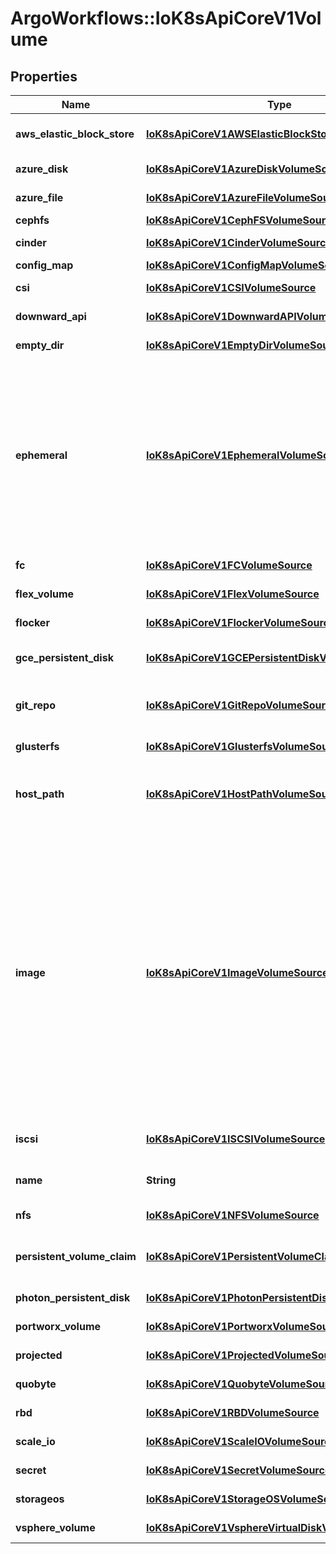 # ArgoWorkflows::IoK8sApiCoreV1Volume

## Properties
Name | Type | Description | Notes
------------ | ------------- | ------------- | -------------
**aws_elastic_block_store** | [**IoK8sApiCoreV1AWSElasticBlockStoreVolumeSource**](IoK8sApiCoreV1AWSElasticBlockStoreVolumeSource.md) | awsElasticBlockStore represents an AWS Disk resource that is attached to a kubelet&#39;s host machine and then exposed to the pod. More info: https://kubernetes.io/docs/concepts/storage/volumes#awselasticblockstore | [optional] 
**azure_disk** | [**IoK8sApiCoreV1AzureDiskVolumeSource**](IoK8sApiCoreV1AzureDiskVolumeSource.md) | azureDisk represents an Azure Data Disk mount on the host and bind mount to the pod. | [optional] 
**azure_file** | [**IoK8sApiCoreV1AzureFileVolumeSource**](IoK8sApiCoreV1AzureFileVolumeSource.md) | azureFile represents an Azure File Service mount on the host and bind mount to the pod. | [optional] 
**cephfs** | [**IoK8sApiCoreV1CephFSVolumeSource**](IoK8sApiCoreV1CephFSVolumeSource.md) | cephFS represents a Ceph FS mount on the host that shares a pod&#39;s lifetime | [optional] 
**cinder** | [**IoK8sApiCoreV1CinderVolumeSource**](IoK8sApiCoreV1CinderVolumeSource.md) | cinder represents a cinder volume attached and mounted on kubelets host machine. More info: https://examples.k8s.io/mysql-cinder-pd/README.md | [optional] 
**config_map** | [**IoK8sApiCoreV1ConfigMapVolumeSource**](IoK8sApiCoreV1ConfigMapVolumeSource.md) | configMap represents a configMap that should populate this volume | [optional] 
**csi** | [**IoK8sApiCoreV1CSIVolumeSource**](IoK8sApiCoreV1CSIVolumeSource.md) | csi (Container Storage Interface) represents ephemeral storage that is handled by certain external CSI drivers (Beta feature). | [optional] 
**downward_api** | [**IoK8sApiCoreV1DownwardAPIVolumeSource**](IoK8sApiCoreV1DownwardAPIVolumeSource.md) | downwardAPI represents downward API about the pod that should populate this volume | [optional] 
**empty_dir** | [**IoK8sApiCoreV1EmptyDirVolumeSource**](IoK8sApiCoreV1EmptyDirVolumeSource.md) | emptyDir represents a temporary directory that shares a pod&#39;s lifetime. More info: https://kubernetes.io/docs/concepts/storage/volumes#emptydir | [optional] 
**ephemeral** | [**IoK8sApiCoreV1EphemeralVolumeSource**](IoK8sApiCoreV1EphemeralVolumeSource.md) | ephemeral represents a volume that is handled by a cluster storage driver. The volume&#39;s lifecycle is tied to the pod that defines it - it will be created before the pod starts, and deleted when the pod is removed.  Use this if: a) the volume is only needed while the pod runs, b) features of normal volumes like restoring from snapshot or capacity    tracking are needed, c) the storage driver is specified through a storage class, and d) the storage driver supports dynamic volume provisioning through    a PersistentVolumeClaim (see EphemeralVolumeSource for more    information on the connection between this volume type    and PersistentVolumeClaim).  Use PersistentVolumeClaim or one of the vendor-specific APIs for volumes that persist for longer than the lifecycle of an individual pod.  Use CSI for light-weight local ephemeral volumes if the CSI driver is meant to be used that way - see the documentation of the driver for more information.  A pod can use both types of ephemeral volumes and persistent volumes at the same time. | [optional] 
**fc** | [**IoK8sApiCoreV1FCVolumeSource**](IoK8sApiCoreV1FCVolumeSource.md) | fc represents a Fibre Channel resource that is attached to a kubelet&#39;s host machine and then exposed to the pod. | [optional] 
**flex_volume** | [**IoK8sApiCoreV1FlexVolumeSource**](IoK8sApiCoreV1FlexVolumeSource.md) | flexVolume represents a generic volume resource that is provisioned/attached using an exec based plugin. | [optional] 
**flocker** | [**IoK8sApiCoreV1FlockerVolumeSource**](IoK8sApiCoreV1FlockerVolumeSource.md) | flocker represents a Flocker volume attached to a kubelet&#39;s host machine. This depends on the Flocker control service being running | [optional] 
**gce_persistent_disk** | [**IoK8sApiCoreV1GCEPersistentDiskVolumeSource**](IoK8sApiCoreV1GCEPersistentDiskVolumeSource.md) | gcePersistentDisk represents a GCE Disk resource that is attached to a kubelet&#39;s host machine and then exposed to the pod. More info: https://kubernetes.io/docs/concepts/storage/volumes#gcepersistentdisk | [optional] 
**git_repo** | [**IoK8sApiCoreV1GitRepoVolumeSource**](IoK8sApiCoreV1GitRepoVolumeSource.md) | gitRepo represents a git repository at a particular revision. DEPRECATED: GitRepo is deprecated. To provision a container with a git repo, mount an EmptyDir into an InitContainer that clones the repo using git, then mount the EmptyDir into the Pod&#39;s container. | [optional] 
**glusterfs** | [**IoK8sApiCoreV1GlusterfsVolumeSource**](IoK8sApiCoreV1GlusterfsVolumeSource.md) | glusterfs represents a Glusterfs mount on the host that shares a pod&#39;s lifetime. More info: https://examples.k8s.io/volumes/glusterfs/README.md | [optional] 
**host_path** | [**IoK8sApiCoreV1HostPathVolumeSource**](IoK8sApiCoreV1HostPathVolumeSource.md) | hostPath represents a pre-existing file or directory on the host machine that is directly exposed to the container. This is generally used for system agents or other privileged things that are allowed to see the host machine. Most containers will NOT need this. More info: https://kubernetes.io/docs/concepts/storage/volumes#hostpath | [optional] 
**image** | [**IoK8sApiCoreV1ImageVolumeSource**](IoK8sApiCoreV1ImageVolumeSource.md) | image represents an OCI object (a container image or artifact) pulled and mounted on the kubelet&#39;s host machine. The volume is resolved at pod startup depending on which PullPolicy value is provided:  - Always: the kubelet always attempts to pull the reference. Container creation will fail If the pull fails. - Never: the kubelet never pulls the reference and only uses a local image or artifact. Container creation will fail if the reference isn&#39;t present. - IfNotPresent: the kubelet pulls if the reference isn&#39;t already present on disk. Container creation will fail if the reference isn&#39;t present and the pull fails.  The volume gets re-resolved if the pod gets deleted and recreated, which means that new remote content will become available on pod recreation. A failure to resolve or pull the image during pod startup will block containers from starting and may add significant latency. Failures will be retried using normal volume backoff and will be reported on the pod reason and message. The types of objects that may be mounted by this volume are defined by the container runtime implementation on a host machine and at minimum must include all valid types supported by the container image field. The OCI object gets mounted in a single directory (spec.containers[*].volumeMounts.mountPath) by merging the manifest layers in the same way as for container images. The volume will be mounted read-only (ro) and non-executable files (noexec). Sub path mounts for containers are not supported (spec.containers[*].volumeMounts.subpath). The field spec.securityContext.fsGroupChangePolicy has no effect on this volume type. | [optional] 
**iscsi** | [**IoK8sApiCoreV1ISCSIVolumeSource**](IoK8sApiCoreV1ISCSIVolumeSource.md) | iscsi represents an ISCSI Disk resource that is attached to a kubelet&#39;s host machine and then exposed to the pod. More info: https://examples.k8s.io/volumes/iscsi/README.md | [optional] 
**name** | **String** | name of the volume. Must be a DNS_LABEL and unique within the pod. More info: https://kubernetes.io/docs/concepts/overview/working-with-objects/names/#names | 
**nfs** | [**IoK8sApiCoreV1NFSVolumeSource**](IoK8sApiCoreV1NFSVolumeSource.md) | nfs represents an NFS mount on the host that shares a pod&#39;s lifetime More info: https://kubernetes.io/docs/concepts/storage/volumes#nfs | [optional] 
**persistent_volume_claim** | [**IoK8sApiCoreV1PersistentVolumeClaimVolumeSource**](IoK8sApiCoreV1PersistentVolumeClaimVolumeSource.md) | persistentVolumeClaimVolumeSource represents a reference to a PersistentVolumeClaim in the same namespace. More info: https://kubernetes.io/docs/concepts/storage/persistent-volumes#persistentvolumeclaims | [optional] 
**photon_persistent_disk** | [**IoK8sApiCoreV1PhotonPersistentDiskVolumeSource**](IoK8sApiCoreV1PhotonPersistentDiskVolumeSource.md) | photonPersistentDisk represents a PhotonController persistent disk attached and mounted on kubelets host machine | [optional] 
**portworx_volume** | [**IoK8sApiCoreV1PortworxVolumeSource**](IoK8sApiCoreV1PortworxVolumeSource.md) | portworxVolume represents a portworx volume attached and mounted on kubelets host machine | [optional] 
**projected** | [**IoK8sApiCoreV1ProjectedVolumeSource**](IoK8sApiCoreV1ProjectedVolumeSource.md) | projected items for all in one resources secrets, configmaps, and downward API | [optional] 
**quobyte** | [**IoK8sApiCoreV1QuobyteVolumeSource**](IoK8sApiCoreV1QuobyteVolumeSource.md) | quobyte represents a Quobyte mount on the host that shares a pod&#39;s lifetime | [optional] 
**rbd** | [**IoK8sApiCoreV1RBDVolumeSource**](IoK8sApiCoreV1RBDVolumeSource.md) | rbd represents a Rados Block Device mount on the host that shares a pod&#39;s lifetime. More info: https://examples.k8s.io/volumes/rbd/README.md | [optional] 
**scale_io** | [**IoK8sApiCoreV1ScaleIOVolumeSource**](IoK8sApiCoreV1ScaleIOVolumeSource.md) | scaleIO represents a ScaleIO persistent volume attached and mounted on Kubernetes nodes. | [optional] 
**secret** | [**IoK8sApiCoreV1SecretVolumeSource**](IoK8sApiCoreV1SecretVolumeSource.md) | secret represents a secret that should populate this volume. More info: https://kubernetes.io/docs/concepts/storage/volumes#secret | [optional] 
**storageos** | [**IoK8sApiCoreV1StorageOSVolumeSource**](IoK8sApiCoreV1StorageOSVolumeSource.md) | storageOS represents a StorageOS volume attached and mounted on Kubernetes nodes. | [optional] 
**vsphere_volume** | [**IoK8sApiCoreV1VsphereVirtualDiskVolumeSource**](IoK8sApiCoreV1VsphereVirtualDiskVolumeSource.md) | vsphereVolume represents a vSphere volume attached and mounted on kubelets host machine | [optional] 


